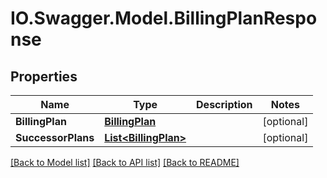 # IO.Swagger.Model.BillingPlanResponse
## Properties

Name | Type | Description | Notes
------------ | ------------- | ------------- | -------------
**BillingPlan** | [**BillingPlan**](BillingPlan.md) |  | [optional] 
**SuccessorPlans** | [**List&lt;BillingPlan&gt;**](BillingPlan.md) |  | [optional] 

[[Back to Model list]](../README.md#documentation-for-models) [[Back to API list]](../README.md#documentation-for-api-endpoints) [[Back to README]](../README.md)

